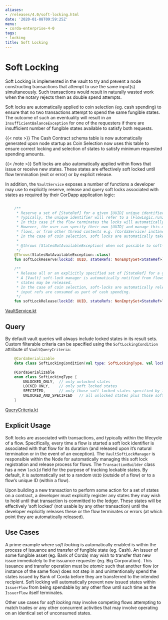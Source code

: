 ```yaml
---
aliases:
- /releases/4.0/soft-locking.html
date: '2020-01-08T09:59:25Z'
menu:
- corda-enterprise-4-0
tags:
- locking
title: Soft Locking
---
```



# Soft Locking

Soft Locking is implemented in the vault to try and prevent a node constructing transactions that attempt to use the same input(s) simultaneously.
            Such transactions would result in naturally wasted work when the notary rejects them as double spend attempts.

Soft locks are automatically applied to coin selection (eg. cash spending) to ensure that no two transactions attempt to
            spend the same fungible states. The outcome of such an eventuality will result in an `InsufficientBalanceException` for one
            of the requesters if there are insufficient number of fungible states available to satisfy both requests.


{{< note >}}
The Cash Contract schema table is now automatically generated upon node startup as Coin Selection now uses
                this table to ensure correct locking and selection of states to satisfy minimum requested spending amounts.

{{< /note >}}
Soft locks are also automatically applied within flows that issue or receive new states.
            These states are effectively soft locked until flow termination (exit or error) or by explicit release.

In addition, the `VaultService` exposes a number of functions a developer may use to explicitly reserve, release and
            query soft locks associated with states as required by their CorDapp application logic:

```kotlin

    /**
     * Reserve a set of [StateRef] for a given [UUID] unique identifier.
     * Typically, the unique identifier will refer to a [FlowLogic.runId]'s [UUID] associated with an in-flight flow.
     * In this case if the flow terminates the locks will automatically be freed, even if there is an error.
     * However, the user can specify their own [UUID] and manage this manually, possibly across the lifetime of multiple
     * flows, or from other thread contexts e.g. [CordaService] instances.
     * In the case of coin selection, soft locks are automatically taken upon gathering relevant unconsumed input refs.
     *
     * @throws [StatesNotAvailableException] when not possible to soft-lock all of requested [StateRef].
     */
    @Throws(StatesNotAvailableException::class)
    fun softLockReserve(lockId: UUID, stateRefs: NonEmptySet<StateRef>)

    /**
     * Release all or an explicitly specified set of [StateRef] for a given [UUID] unique identifier.
     * A [Vault] soft-lock manager is automatically notified from flows that are terminated, such that any soft locked
     * states may be released.
     * In the case of coin selection, soft-locks are automatically released once previously gathered unconsumed
     * input refs are consumed as part of cash spending.
     */
    fun softLockRelease(lockId: UUID, stateRefs: NonEmptySet<StateRef>? = null)

```
[VaultService.kt](https://github.com/corda/enterprise/blob/release/ent/4.0/core/src/main/kotlin/net/corda/core/node/services/VaultService.kt)
## Query

By default vault queries will always include locked states in its result sets.
                Custom filterable criteria can be specified using the `SoftLockingCondition` attribute of `VaultQueryCriteria`:

```kotlin
    @CordaSerializable
    data class SoftLockingCondition(val type: SoftLockingType, val lockIds: List<UUID> = emptyList())

    @CordaSerializable
    enum class SoftLockingType {
        UNLOCKED_ONLY,  // only unlocked states
        LOCKED_ONLY,    // only soft locked states
        SPECIFIED,      // only those soft locked states specified by lock id(s)
        UNLOCKED_AND_SPECIFIED   // all unlocked states plus those soft locked states specified by lock id(s)
    }

```
[QueryCriteria.kt](https://github.com/corda/enterprise/blob/release/ent/4.0/core/src/main/kotlin/net/corda/core/node/services/vault/QueryCriteria.kt)
## Explicit Usage

Soft locks are associated with transactions, and typically within the lifecycle of a flow. Specifically, every time a
                flow is started a soft lock identifier is associated with that flow for its duration (and released upon it’s natural
                termination or in the event of an exception). The `VaultSoftLockManager` is responsible within the Node for
                automatically managing this soft lock registration and release process for flows. The `TransactionBuilder` class has a
                new `lockId` field for the purpose of tracking lockable states. By default, it is automatically set to a random
                `UUID` (outside of a flow) or to a flow’s unique ID (within a flow).

Upon building a new transaction to perform some action for a set of states on a contract, a developer must explicitly
                register any states they may wish to hold until that transaction is committed to the ledger. These states will be effectively ‘soft
                locked’ (not usable by any other transaction) until the developer explicitly releases these or the flow terminates or errors
                (at which point they are automatically released).


## Use Cases

A prime example where *soft locking* is automatically enabled is within the process of issuance and transfer of fungible
                state (eg. Cash). An issuer of some fungible asset (eg. Bank of Corda) may wish to transfer that new issue immediately
                to the issuance requester (eg. Big Corporation). This issuance and transfer operation must be *atomic* such that another
                flow (or instance of the same flow) does not step in and unintentionally spend the states issued by Bank of Corda
                before they are transferred to the intended recipient. Soft locking will automatically prevent new issued states within
                `IssuerFlow` from being spendable by any other flow until such time as the `IssuerFlow` itself terminates.

Other use cases for *soft locking* may involve competing flows attempting to match trades or any other concurrent
                activities that may involve operating on an identical set of unconsumed states.



